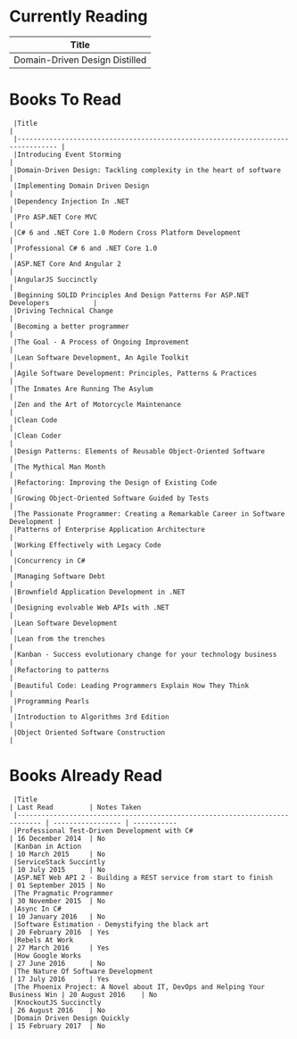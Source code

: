 Currently Reading
=================

|Title                          | 
|-------------------------------|  
|Domain-Driven Design Distilled | 

Books To Read
=============

     |Title                                                                           | 
     |-------------------------------------------------------------------------------- |  
     |Introducing Event Storming                                                      | 
     |Domain-Driven Design: Tackling complexity in the heart of software              | 
     |Implementing Domain Driven Design                                               | 
     |Dependency Injection In .NET                                                    | 
     |Pro ASP.NET Core MVC                                                            | 
     |C# 6 and .NET Core 1.0 Modern Cross Platform Development                        | 
     |Professional C# 6 and .NET Core 1.0                                             | 
     |ASP.NET Core And Angular 2                                                      | 
     |AngularJS Succinctly                                                            | 
     |Beginning SOLID Principles And Design Patterns For ASP.NET Developers           | 
     |Driving Technical Change                                                        | 
     |Becoming a better programmer                                                    | 
     |The Goal - A Process of Ongoing Improvement                                     | 
     |Lean Software Development, An Agile Toolkit                                     | 
     |Agile Software Development: Principles, Patterns & Practices                    | 
     |The Inmates Are Running The Asylum                                              | 
     |Zen and the Art of Motorcycle Maintenance                                       | 
     |Clean Code                                                                      | 
     |Clean Coder                                                                     | 
     |Design Patterns: Elements of Reusable Object-Oriented Software                  | 
     |The Mythical Man Month                                                          | 
     |Refactoring: Improving the Design of Existing Code                              | 
     |Growing Object-Oriented Software Guided by Tests                                | 
     |The Passionate Programmer: Creating a Remarkable Career in Software Development | 
     |Patterns of Enterprise Application Architecture                                 | 
     |Working Effectively with Legacy Code                                            | 
     |Concurrency in C#                                                               | 
     |Managing Software Debt                                                          | 
     |Brownfield Application Development in .NET                                      | 
     |Designing evolvable Web APIs with .NET                                          | 
     |Lean Software Development                                                       | 
     |Lean from the trenches                                                          | 
     |Kanban - Success evolutionary change for your technology business               | 
     |Refactoring to patterns                                                         | 
     |Beautiful Code: Leading Programmers Explain How They Think                      | 
     |Programming Pearls                                                              | 
     |Introduction to Algorithms 3rd Edition                                          | 
     |Object Oriented Software Construction                                           | 

Books Already Read
==================

     |Title                                                                       | Last Read         | Notes Taken
     |---------------------------------------------------------------------------- | ----------------- | ----------- 
     |Professional Test-Driven Development with C#                                | 16 December 2014  | No         
     |Kanban in Action                                                            | 10 March 2015     | No         
     |ServiceStack Succintly                                                      | 10 July 2015      | No         
     |ASP.NET Web API 2 - Building a REST service from start to finish            | 01 September 2015 | No         
     |The Pragmatic Programmer                                                    | 30 November 2015  | No         
     |Async In C#                                                                 | 10 January 2016   | No         
     |Software Estimation - Demystifying the black art                            | 20 February 2016  | Yes        
     |Rebels At Work                                                              | 27 March 2016     | Yes        
     |How Google Works                                                            | 27 June 2016      | No         
     |The Nature Of Software Development                                          | 17 July 2016      | Yes        
     |The Phoenix Project: A Novel about IT, DevOps and Helping Your Business Win | 20 August 2016    | No         
     |KnockoutJS Succinctly                                                       | 26 August 2016    | No         
     |Domain Driven Design Quickly                                                | 15 February 2017  | No         
